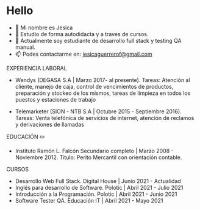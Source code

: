 <h1> Hello</h1>


- 👋 Mi nombre es Jesica
- 👀 Estudio de forma autodidacta y a traves de cursos. 
- 🌱 Actualmente soy estudiante de desarrollo full stack y testing QA manual.
- 📫 Podes contactarme en: jesicaguerrerof@gmail.com

 EXPERIENCIA LABORAL
- Wendys (DEGASA S.A | Marzo 2017- al presente). Tareas: Atención al cliente, manejo de caja, control de vencimientos de productos, preparación y stockeo de los mismos, 
tareas de limpieza en todos los puestos y estaciones de trabajo

- Telemarketer (SION - NTB S.A | Octubre 2015 - Septiembre 2016). Tareas: Venta telefónica de servicios de internet,
atención de reclamos y derivaciones de llamadas


EDUCACIÓN :pencil2:
- Instituto Ramón L. Falcón
Secundario completo | Marzo 2008 - Noviembre 2012.
Titulo: Perito Mercantil con orientación contable.

CURSOS
- Desarrollo Web Full Stack.
Digital House | Junio 2021 - Actualidad
- Inglés para desarrollo de Software.
Polotic | Abril 2021 - Julio 2021
- Introducción a la Programación.
Polotic | Abril 2021 - Junio 2021
- Software Tester QA.
Educación IT | Abril 2021 - Mayo 2021
 
<!---
jesizf/jesizf is a ✨ special ✨ repository because its `README.md` (this file) appears on your GitHub profile.
You can click the Preview link to take a look at your changes.
--->
